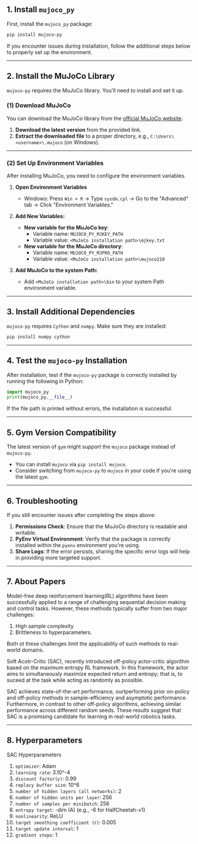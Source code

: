 ## **1. Install `mujoco_py`**
First, install the `mujoco_py` package:

```bash
pip install mujoco-py
```

If you encounter issues during installation, follow the additional steps below to properly set up the environment.

---

## **2. Install the MuJoCo Library**
`mujoco-py` requires the MuJoCo library. You'll need to install and set it up.

### **(1) Download MuJoCo**
You can download the MuJoCo library from the [official MuJoCo website](https://mujoco.org/download).

1. **Download the latest version** from the provided link.
2. **Extract the downloaded file** to a proper directory, e.g., `C:\Users\<username>\.mujoco` (on Windows).

---

### **(2) Set Up Environment Variables**
After installing MuJoCo, you need to configure the environment variables.

1. **Open Environment Variables**
   - Windows: Press `Win + R` → Type `sysdm.cpl` → Go to the "Advanced" tab → Click "Environment Variables."

2. **Add New Variables:**
   - **New variable for the MuJoCo key**:
     - Variable name: `MUJOCO_PY_MJKEY_PATH`
     - Variable value: `<MuJoCo installation path>\mjkey.txt`
   - **New variable for the MuJoCo directory**:
     - Variable name: `MUJOCO_PY_MJPRO_PATH`
     - Variable value: `<MuJoCo installation path>\mujoco210`

3. **Add MuJoCo to the system Path:**
   - Add `<MuJoCo installation path>\bin` to your system Path environment variable.

---

## **3. Install Additional Dependencies**
`mujoco-py` requires `Cython` and `numpy`. Make sure they are installed:

```bash
pip install numpy cython
```

---

## **4. Test the `mujoco-py` Installation**
After installation, test if the `mujoco-py` package is correctly installed by running the following in Python:

```python
import mujoco_py
print(mujoco_py.__file__)
```

If the file path is printed without errors, the installation is successful.

---

## **5. Gym Version Compatibility**
The latest version of `gym` might support the `mujoco` package instead of `mujoco-py`.  
- You can install `mujoco` via `pip install mujoco`.
- Consider switching from `mujoco-py` to `mujoco` in your code if you're using the latest `gym`.

---

## **6. Troubleshooting**
If you still encounter issues after completing the steps above:
1. **Permissions Check**: Ensure that the MuJoCo directory is readable and writable.
2. **PyEnv Virtual Environment**: Verify that the package is correctly installed within the `pyenv` environment you're using.
3. **Share Logs**: If the error persists, sharing the specific error logs will help in providing more targeted support.

---

## **7. About Papers**
Model-free deep reinforcement learning(RL) algorithms have been successfully applied to a range of challenging sequential decision making and control tasks.
However, these methods typically suffer from two major challenges:

1. High sample complexity
2. Brittleness to hyperparameters.

Both ot these challenges limit the applicability of such methods to real-world domains.

Soft Acotr-Critic (SAC), recently introduced off-policy actor-critic algorithm based on the maximum entropy RL framework. 
In this framework, the actor aims to simultaneously maximize expected return and entropy; that is, to suceed at the task while acting as randomly as possible.

SAC achieves state-of-the-art performance, ourtperforming prior on-policy and off-policy methods in sample-efficiency and asymptotic performance.
Furthermore, in contrast to other off-policy algorithms, achieving similar performance across different random seeds.
These results suggest that SAC is a promising candidate for learning in real-world robotics tasks.

---

## **8. Hyperparameters**
SAC Hyperparameters

1.  `optimizer`: Adam
2.  `learning rate`: 3.10^-4
3.  `discount factor(𝛾)`: 0.99
4.  `replacy buffer size`: 10^6
5.  `number of hidden layers (all networks)`: 2
6.  `number of hidden units per layer`: 256
7.  `number of samples per minibatch`: 256
8.  `entropy target`: -dim (A) (e.g., -6 for HalfCheetah-v1)
9.  `nonlinearity`: ReLU
10.  `target smoothing coefficient (𝜏)`: 0.005
11.  `target update interval`: 1
12.  `gradient steps`: 1
